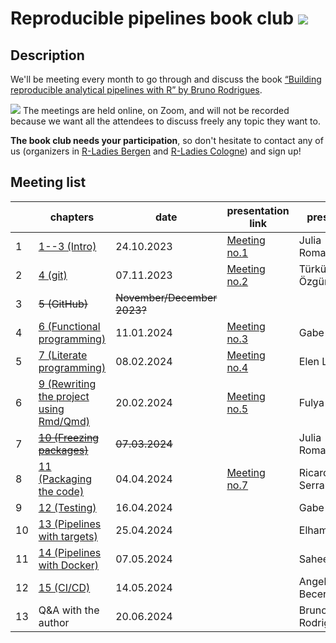 # Reproducible pipelines book club <img src="https://img.shields.io/badge/book-club-blue.svg?logo=bookstack">

## Description

We'll be meeting every month to go through and discuss the book
[“Building reproducible analytical pipelines with R” by Bruno Rodrigues](https://raps-with-r.dev/).

<img src="https://img.shields.io/badge/-online-blue.svg?logo=zoom"> The meetings are held online, on Zoom, and will not be recorded because we want
all the attendees to discuss freely any topic they want to.

**The book club needs your participation**, so don't hesitate to contact any of
us (organizers in [R-Ladies Bergen](https://www.meetup.com/rladies-bergen/members/?op=leaders)
and [R-Ladies Cologne](https://www.meetup.com/rladies-cologne/members/?op=leaders))
and sign up!

## Meeting list

|   | chapters | date | presentation link | presenter | notes |
|---|---------|------|-------------------|-----------|-------|
| 1 | [1--3 (Intro)](https://raps-with-r.dev/project_start.html)  | 24.10.2023 |  [Meeting no.1](Meeting_01/JRomanowska_presentation_2023-10-24.html)  | Julia Romanowska | | 
| 2 | [4 (git)](https://raps-with-r.dev/git.html) | 07.11.2023 | [Meeting no.2](Meeting_02/RLadiesBergen_ReproducibleBookClubNumber2.html) | Türküler Özgümüş | |
| 3 | ~~5 (GitHub)~~ | ~~November/December 2023?~~ |  |  | _cancelled_ |
| 4 | [6 (Functional programming)](https://raps-with-r.dev/fprog.html) | 11.01.2024 | [Meeting no.3](https://github.com/gabewinter/reproducible_pipelines/) | Gabe Winter |  |
| 5 | [7 (Literate programming)](https://raps-with-r.dev/lit_prog.html) | 08.02.2024 | [Meeting no.4](https://github.com/rladies/meetup-presentations_bergen/tree/master/Reproducible_pipelines_book_club/meeting_04) | Elen Le Foll |  |
| 6 | [9 (Rewriting the project using Rmd/Qmd)](https://raps-with-r.dev/project_rewrite.html) | 20.02.2024 | [Meeting no.5](https://github.com/rladies/meetup-presentations_bergen/tree/master/Reproducible_pipelines_book_club/Meeting_05) | Fulya Gökalp |  |
| 7 | ~~[10 (Freezing packages)](https://raps-with-r.dev/repro_intro.html)~~ | ~~07.03.2024~~ |  | Julia Romanowska | _cancelled_ |
| 8 | [11 (Packaging the code)](https://raps-with-r.dev/packages.html) | 04.04.2024 | [Meeting no.7](Meeting_07/chapter_11.html) | Ricardo Serrano |  |
| 9 | [12 (Testing)](https://raps-with-r.dev/testing.html) | 16.04.2024 |  | Gabe Winter |  |
| 10 | [13 (Pipelines with targets)](https://raps-with-r.dev/targets.html) | 25.04.2024 | | Elham Ali |  |
| 11 | [14 (Pipelines with Docker)](https://raps-with-r.dev/repro_cont.html) | 07.05.2024 |  | Sahee Rim |  |
| 12 | [15 (CI/CD)](https://raps-with-r.dev/ci_cd.html) | 14.05.2024 |  | Angelica Becerra |  |
| 13 | Q&A with the author | 20.06.2024 |  | Bruno Rodrigues |  |
